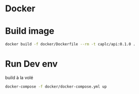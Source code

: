 Docker
===

# Build image
```bash
docker build -f docker/Dockerfile --rm -t caplc/api:0.1.0 .
```
# Run Dev env
build à la volé

```bash
docker-compose -f docker/docker-compose.yml up
```
